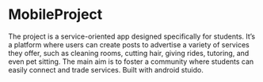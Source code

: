 # MobileProject
The project is a service-oriented app designed specifically for students. It’s a platform where users can create posts to advertise a variety of services they offer, such as cleaning rooms, cutting hair, giving rides, tutoring, and even pet sitting. The main aim is to foster a community where students can easily connect and trade services. Built with android stuido.
